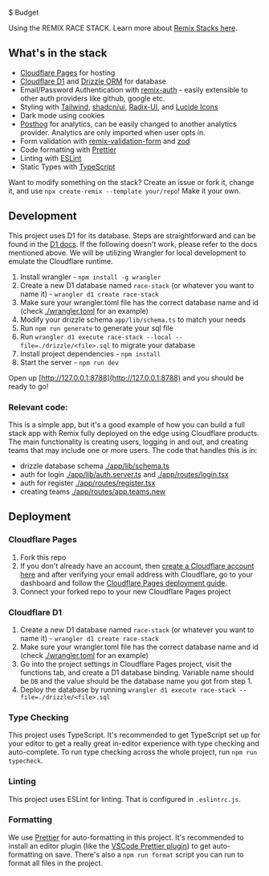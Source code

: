 $ Budget

Using the REMIX RACE STACK.
Learn more about [Remix Stacks here](https://remix.run/stacks).


## What's in the stack

- [Cloudflare Pages](https://pages.cloudflare.com/) for hosting
- [Cloudflare D1](https://developers.cloudflare.com/d1/) and [Drizzle ORM](https://github.com/drizzle-team/drizzle-orm) for database
- Email/Password Authentication with [remix-auth](https://github.com/sergiodxa/remix-auth) - easily extensible to other auth providers like github, google etc.
- Styling with [Tailwind](https://tailwindcss.com/), [shadcn/ui](https://ui.shadcn.com), [Radix-UI](https://radix-ui.com/), and [Lucide Icons](https://lucide.dev/)
- Dark mode using cookies
- [Posthog](https://posthog.com/) for analytics, can be easily changed to another analytics provider. Analytics are only imported when user opts in.
- Form validation with [remix-validation-form](https://www.remix-validated-form.io/) and [zod](https://zod.dev/)
- Code formatting with [Prettier](https://prettier.io)
- Linting with [ESLint](https://eslint.org)
- Static Types with [TypeScript](https://typescriptlang.org)

Want to modify something on the stack? Create an issue or fork it, change it, and use `npx create-remix --template your/repo`! Make it your own.

## Development

This project uses D1 for its database. Steps are straightforward and can be found in the [D1 docs](https://developers.cloudflare.com/d1/get-started/).
If the following doesn't work, please refer to the docs mentioned above. We will be utilizing Wrangler for local development to emulate the Cloudflare runtime.

1. Install wrangler - `npm install -g wrangler`
2. Create a new D1 database named `race-stack` (or whatever you want to name it) - `wrangler d1 create race-stack`
3. Make sure your wrangler.toml file has the correct database name and id (check [./wrangler.toml](./wrangler.toml) for an example)
4. Modify your drizzle schema `app/lib/schema.ts` to match your needs
5. Run `npm run generate` to generate your sql file
6. Run `wrangler d1 execute race-stack --local --file=./drizzle/<file>.sql` to migrate your database
7. Install project dependencies - `npm install`
8. Start the server - `npm run dev`

Open up [http://127.0.0.1:8788](http://127.0.0.1:8788) and you should be ready to go!

### Relevant code:

This is a simple app, but it's a good example of how you can build a full stack app with Remix fully deployed on the edge using Cloudflare products. The main functionality is creating users, logging in and out, and creating teams that may include one or more users. The code that handles this is in:

- drizzle database schema [./app/lib/schema.ts](./app/lib/schema.ts)
- auth for login [./app/lib/auth.server.ts](./app/lib/auth.server.ts) and [./app/routes/login.tsx](./app/routes/login.tsx)
- auth for register [./app/routes/register.tsx](./app/routes/register.tsx)
- creating teams [./app/routes/app.teams.new](./app/routes/app.teams.new)

## Deployment

### Cloudflare Pages

1. Fork this repo
2. If you don't already have an account, then [create a Cloudflare account here](https://dash.cloudflare.com/sign-up/pages) and after verifying your email address with Cloudflare, go to your dashboard and follow the [Cloudflare Pages deployment guide](https://developers.cloudflare.com/pages/framework-guides/deploy-anything).
3. Connect your forked repo to your new Cloudflare Pages project

### Cloudflare D1

1. Create a new D1 database named `race-stack` (or whatever you want to name it) - `wrangler d1 create race-stack`
2. Make sure your wrangler.toml file has the correct database name and id (check [./wrangler.toml](./wrangler.toml) for an example)
3. Go into the project settings in Cloudflare Pages project, visit the functions tab, and create a D1 database binding. Variable name should be `DB` and the value should be the database name you got from step 1.
4. Deploy the database by running `wrangler d1 execute race-stack --file=./drizzle/<file>.sql`

### Type Checking

This project uses TypeScript. It's recommended to get TypeScript set up for your editor to get a really great in-editor experience with type checking and auto-complete. To run type checking across the whole project, run `npm run typecheck`.

### Linting

This project uses ESLint for linting. That is configured in `.eslintrc.js`.

### Formatting

We use [Prettier](https://prettier.io/) for auto-formatting in this project. It's recommended to install an editor plugin (like the [VSCode Prettier plugin](https://marketplace.visualstudio.com/items?itemName=esbenp.prettier-vscode)) to get auto-formatting on save. There's also a `npm run format` script you can run to format all files in the project.
